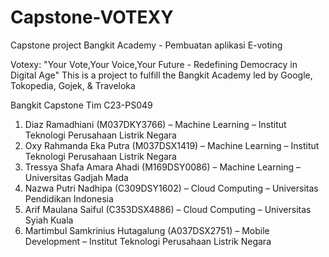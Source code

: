 # Capstone-VOTEXY
Capstone project Bangkit Academy - Pembuatan aplikasi E-voting

Votexy: "Your Vote,Your Voice,Your Future - Redefining Democracy in Digital Age"
This is a project to fulfill the Bangkit Academy led by Google, Tokopedia, Gojek, & Traveloka

Bangkit Capstone Tim C23-PS049

1. Diaz Ramadhiani (M037DKY3766) – Machine Learning – Institut Teknologi Perusahaan Listrik Negara
2. Oxy Rahmanda Eka Putra (M037DSX1419) – Machine Learning – Institut Teknologi Perusahaan Listrik Negara
3. Tressya Shafa Amara Ahadi (M169DSY0086) – Machine Learning – Universitas Gadjah Mada
4. Nazwa Putri Nadhipa (C309DSY1602) – Cloud Computing – Universitas Pendidikan Indonesia
5. Arif Maulana Saiful (C353DSX4886) – Cloud Computing – Universitas Syiah Kuala
6. Martimbul Samkrinius Hutagalung (A037DSX2751) – Mobile Development – Institut Teknologi Perusahaan Listrik Negara
